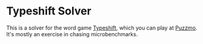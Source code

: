 # Typeshift Solver

This is a solver for the word game [Typeshift](http://www.playtypeshift.com), which you can play at [Puzzmo](https://www.puzzmo.com). It's mostly an exercise in chasing microbenchmarks.
